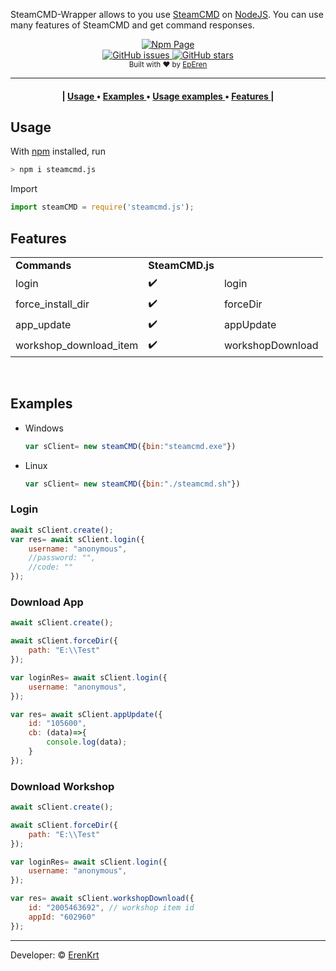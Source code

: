 SteamCMD-Wrapper allows to you use [SteamCMD](https://developer.valvesoftware.com/wiki/SteamCMD) on [NodeJS](https://nodejs.org). You can use many features of SteamCMD and get command responses.
<div align="center">
    <a href="https://www.npmjs.com/package/SteamCMD.js">
        <img alt="Npm Page" src="https://img.shields.io/badge/SteamCMD.js-red?style=for-the-badge&logo=npm">
    </a>
    <br>
    <a href="https://github.com/ErenKrt/SteamCMD.js/issues">
        <img alt="GitHub issues" src="https://img.shields.io/github/issues/ErenKrt/SteamCMD.js?style=for-the-badge">
    </a>
    <a href="https://github.com/ErenKrt/steamcmd.js/stargazers">
        <img alt="GitHub stars" src="https://img.shields.io/github/stars/ErenKrt/SteamCMD.js?style=for-the-badge">
    </a>
</div>
<div align="center">
  <sub>Built with ❤︎ by
  <a href="https://instagram.com/ep.eren/">EpEren</a>
</div>
<hr>
<div align="center">
  <h4>
  |
    <a href="#usage">
      Usage
    </a>
    •
     <a href="#examples">
      Examples
    </a>
    •
    <a href="#usage-examples">
      Usage examples
    </a>
    •
    <a href="#features">
      Features
    </a>
    |
  </h4>
</div>

## Usage
With [npm](https://npmjs.org/) installed, run
<br>
```sh
> npm i steamcmd.js
```
Import
```js
import steamCMD = require('steamcmd.js');
```

## Features
<table>

<tr>
    <td><b>Commands</b></td>
    <td><b>SteamCMD.js</b></td>
    <td></td>
</tr>

<tr>
    <td>login</td>
    <td>✔️</td>
    <td>login</td>
</tr>
<tr>
    <td>force_install_dir</td>
    <td>✔️</td>
    <td>forceDir</td>
</tr>
<tr>
    <td>app_update</td>
    <td>✔️</td>
    <td>appUpdate</td>
</tr>
<tr>
    <td>workshop_download_item</td>
    <td>✔️</td>
    <td>workshopDownload</td>
</tr>

</table>



<br>

## Examples
- Windows
    ```js
    var sClient= new steamCMD({bin:"steamcmd.exe"})
    ```
- Linux

    ```js
    var sClient= new steamCMD({bin:"./steamcmd.sh"})
    ```

### Login
```js
await sClient.create();
var res= await sClient.login({
    username: "anonymous",
    //password: "",
    //code: ""
});
```

### Download App
```js
await sClient.create();

await sClient.forceDir({
    path: "E:\\Test"
});

var loginRes= await sClient.login({
    username: "anonymous",
});

var res= await sClient.appUpdate({
    id: "105600",
    cb: (data)=>{
        console.log(data);
    }
});
```

### Download Workshop
```js
await sClient.create();

await sClient.forceDir({
    path: "E:\\Test"
});

var loginRes= await sClient.login({
    username: "anonymous",
});

var res= await sClient.workshopDownload({
    id: "2005463692", // workshop item id
    appId: "602960"
});
```
<hr>

Developer: &copy; [ErenKrt](https://www.instagram.com/ep.eren/)